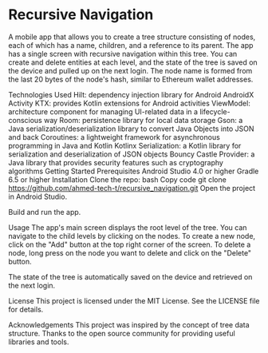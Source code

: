 <h1> Recursive Navigation </h1>
A mobile app that allows you to create a tree structure consisting of nodes, each of which has a name, children, and a reference to its parent. The app has a single screen with recursive navigation within this tree. You can create and delete entities at each level, and the state of the tree is saved on the device and pulled up on the next login. The node name is formed from the last 20 bytes of the node's hash, similar to Ethereum wallet addresses.

Technologies Used
Hilt: dependency injection library for Android
AndroidX Activity KTX: provides Kotlin extensions for Android activities
ViewModel: architecture component for managing UI-related data in a lifecycle-conscious way
Room: persistence library for local data storage
Gson: a Java serialization/deserialization library to convert Java Objects into JSON and back
Coroutines: a lightweight framework for asynchronous programming in Java and Kotlin
Kotlinx Serialization: a Kotlin library for serialization and deserialization of JSON objects
Bouncy Castle Provider: a Java library that provides security features such as cryptography algorithms
Getting Started
Prerequisites
Android Studio 4.0 or higher
Gradle 6.5 or higher
Installation
Clone the repo:
bash
Copy code
git clone https://github.com/ahmed-tech-t/recursive_navigation.git
Open the project in Android Studio.

Build and run the app.

Usage
The app's main screen displays the root level of the tree. You can navigate to the child levels by clicking on the nodes. To create a new node, click on the "Add" button at the top right corner of the screen. To delete a node, long press on the node you want to delete and click on the "Delete" button.

The state of the tree is automatically saved on the device and retrieved on the next login.

License
This project is licensed under the MIT License. See the LICENSE file for details.

Acknowledgements
This project was inspired by the concept of tree data structure.
Thanks to the open source community for providing useful libraries and tools.
